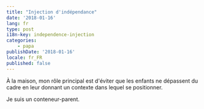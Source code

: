 ```yaml
---
title: "Injection d'indépendance"
date: '2018-01-16'
lang: fr
type: post
i18n-key: independence-injection
categories:
    - papa
publishDate: '2018-01-16'
locale: fr_FR
published: false
---
```


À la maison, mon rôle principal est d'éviter que les enfants ne dépassent du cadre en leur donnant un contexte dans lequel se positionner.

Je suis un conteneur-parent.